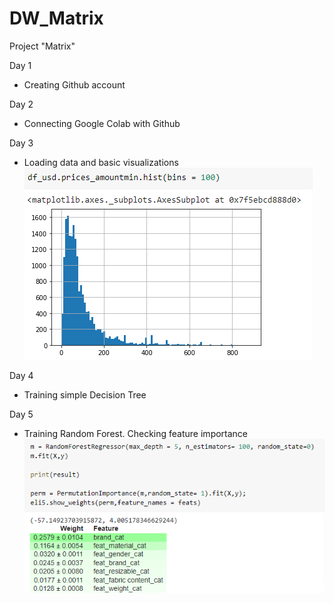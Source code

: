 # DW_Matrix
Project "Matrix"

Day 1
- Creating Github account

Day 2
- Connecting Google Colab with Github

Day 3
- Loading data and basic visualizations 
![alt text](https://github.com//Goldas99/DW_Matrix/blob/main/images/Visualization.png?raw=true)

Day 4
- Training simple Decision Tree

Day 5
- Training Random Forest. Checking feature importance
![alt text](https://github.com//Goldas99/DW_Matrix/blob/main/images/FeatureImportance.png?raw=true)
